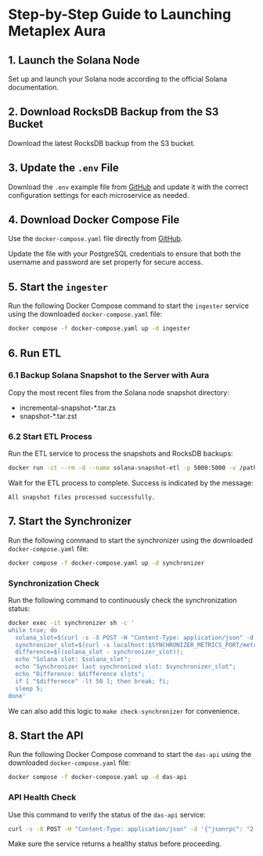 # Step-by-Step Guide to Launching Metaplex Aura

## 1. Launch the Solana Node

Set up and launch your Solana node according to the official Solana documentation.

## 2. Download RocksDB Backup from the S3 Bucket

Download the latest RocksDB backup from the S3 bucket.

## 3. Update the `.env` File

Download the `.env` example file from [GitHub](https://github.com/metaplex-foundation/aura/blob/main/.env.example) and update it with the correct configuration settings for each microservice as needed.

## 4. Download Docker Compose File

Use the `docker-compose.yaml` file directly from [GitHub](https://raw.githubusercontent.com/metaplex-foundation/aura/main/docker-compose.yaml).

Update the file with your PostgreSQL credentials to ensure that both the username and password are set properly for secure access.

## 5. Start the `ingester`

Run the following Docker Compose command to start the `ingester` service using the downloaded `docker-compose.yaml` file:

```bash
docker compose -f docker-compose.yaml up -d ingester
```

## 6. Run ETL

### 6.1 Backup Solana Snapshot to the Server with Aura

Copy the most recent files from the Solana node snapshot directory:

- incremental-snapshot-\*.tar.zs
- snapshot-\*.tar.zst

### 6.2 Start ETL Process

Run the ETL service to process the snapshots and RocksDB backups:

```bash
docker run -it --rm -d --name solana-snapshot-etl -p 5000:5000 -v /path/to/snapshots:/snapshots -e TCP_PORT=5000 ghcr.io/metaplex-foundation/digital-asset-validator-plugin/solana-snapshot-etl:latest
```

Wait for the ETL process to complete. Success is indicated by the message:

```console
All snapshot files processed successfully.
```

## 7. Start the Synchronizer

Run the following command to start the synchronizer using the downloaded `docker-compose.yaml` file:

```bash
docker compose -f docker-compose.yaml up -d synchronizer
```

### Synchronization Check

Run the following command to continuously check the synchronization status:

```bash
docker exec -it synchronizer sh -c '
while true; do
  solana_slot=$(curl -s -X POST -H "Content-Type: application/json" -d '{"jsonrpc": "2.0","id": 1,"method": "getSlot","params": [{"commitment": "processed"}]}' $INGESTER_RPC_HOST | grep -oP "(?<=\"result\":)[0-9]+");
  synchronizer_slot=$(curl -s localhost:$SYNCHRONIZER_METRICS_PORT/metrics | grep "synchronizer_last_synchronized_slot{name=\"last_synchronized_slot\"}" | awk '{print $2}');
  difference=$((solana_slot - synchronizer_slot));
  echo "Solana slot: $solana_slot";
  echo "Synchronizer last synchronized slot: $synchronizer_slot";
  echo "Difference: $difference slots";
  if [ "$difference" -lt 50 ]; then break; fi;
  sleep 5;
done'
```

We can also add this logic to `make check-synchronizer` for convenience.

## 8. Start the API

Run the following Docker Compose command to start the `das-api` using the downloaded `docker-compose.yaml` file:

```bash
docker compose -f docker-compose.yaml up -d das-api
```

### API Health Check

Use this command to verify the status of the `das-api` service:

```bash
curl -s -X POST -H "Content-Type: application/json" -d '{"jsonrpc": "2.0","id": 1,"method": "health"}' http://api_address:api_server_port
```

Make sure the service returns a healthy status before proceeding.

